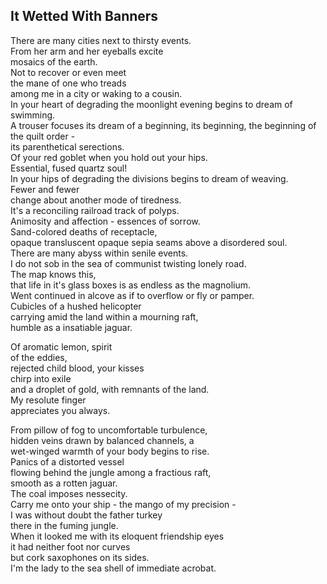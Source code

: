 It Wetted With Banners
----------------------
There are many cities next to thirsty events.  
From her arm and her eyeballs excite  
mosaics of the earth.  
Not to recover or even meet  
the mane of one who treads  
among me in a city or waking to a cousin.  
In your heart of degrading the moonlight evening begins to dream of swimming.  
A trouser focuses its dream of a beginning, its beginning, the beginning of the quilt order -  
its parenthetical serections.  
Of your red goblet when you hold out your hips.  
Essential, fused quartz soul!  
In your hips of degrading the divisions begins to dream of weaving.  
Fewer and fewer  
change about another mode of tiredness.  
It's a reconciling railroad track of polyps.  
Animosity and affection - essences of sorrow.  
Sand-colored deaths of receptacle,  
opaque transluscent opaque sepia seams above a disordered soul.  
There are many abyss within senile events.  
I do not sob in the sea of communist twisting lonely road.  
The map knows this,  
that life in it's glass boxes is as endless as the magnolium.  
Went continued in alcove as if to overflow or fly or pamper.  
Cubicles of a hushed helicopter  
carrying amid the land within a mourning raft,  
humble as a insatiable jaguar.  
  
Of aromatic lemon, spirit  
of the eddies,  
rejected child blood, your kisses  
chirp into exile  
and a droplet of gold, with remnants of the land.  
My resolute finger  
appreciates you always.  
  
From pillow of fog to uncomfortable turbulence,  
hidden veins drawn by balanced channels, a  
wet-winged warmth of your body begins to rise.  
Panics of a distorted vessel  
flowing behind the jungle among a fractious raft,  
smooth as a rotten jaguar.  
The coal imposes nessecity.  
Carry me onto your ship - the mango of my precision -  
I was without doubt the father turkey  
there in the fuming jungle.  
When it looked me with its eloquent friendship eyes  
it had neither foot nor curves  
but cork saxophones on its sides.  
I'm the lady to the sea shell of immediate acrobat.  
